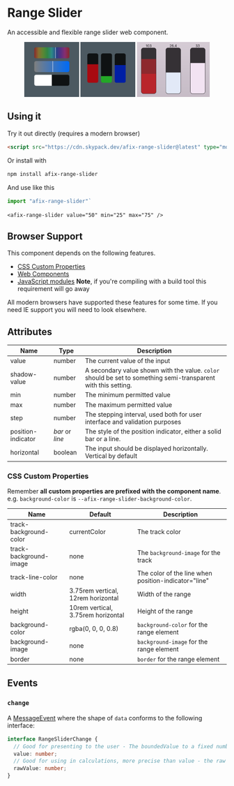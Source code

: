 # Range Slider

An accessible and flexible range slider web component.

<div style="text-align: center">
  <a href="https://blog.lukechannings.com/afix-range-slider/#hsl"><img src="screenshots/hsl.png" alt="HSL" width="25%" /></a>
  <a href="https://blog.lukechannings.com/afix-range-slider/#rgb"><img src="screenshots/rgb.png" alt="RGB" width="25%" /></a>
  <a href="https://blog.lukechannings.com/afix-range-slider/#complex"><img src="screenshots/borders.png" alt="With borders" width="33.15%" /></a>
</div>

## Using it

Try it out directly (requires a modern browser)

```html
<script src="https://cdn.skypack.dev/afix-range-slider@latest" type="module"></script>
```

Or install with

```bash
npm install afix-range-slider
```

And use like this

```js
import "afix-range-slider"`
```

`<afix-range-slider value="50" min="25" max="75" />`

## Browser Support

This component depends on the following features.

- [CSS Custom Properties](https://caniuse.com/#feat=custom-elementsv1)
- [Web Components](https://caniuse.com/#feat=custom-elementsv1)
- [JavaScript modules](https://caniuse.com/#feat=es6-module) **Note**, if you're compiling with a build tool this requirement will go away

All modern browsers have supported these features for some time. If you need IE support you will need to look elsewhere.

## Attributes

| Name               | Type            | Description                                                                                                    |
| ------------------ | --------------- | -------------------------------------------------------------------------------------------------------------- |
| value              | number          | The current value of the input                                                                                 |
| shadow-value       | number          | A secondary value shown with the value. `color` should be set to something semi-transparent with this setting. |
| min                | number          | The minimum permitted value                                                                                    |
| max                | number          | The maximum permitted value                                                                                    |
| step               | number          | The stepping interval, used both for user interface and validation purposes                                    |
| position-indicator | _bar_ or _line_ | The style of the position indicator, either a solid bar or a line.                                             |
| horizontal         | boolean         | The input should be displayed horizontally. Vertical by default                                                |

### CSS Custom Properties

Remember **all custom properties are prefixed with the component name**. e.g. `background-color` is `--afix-range-slider-background-color`.

| Name                   | Default                            | Description                                          |
| ---------------------- | ---------------------------------- | ---------------------------------------------------- |
| track-background-color | currentColor                       | The track color                                      |
| track-background-image | none                               | The `background-image` for the track                 |
| track-line-color       | none                               | The color of the line when position-indicator="line" |
| width                  | 3.75rem vertical, 12rem horizontal | Width of the range                                   |
| height                 | 10rem vertical, 3.75rem horizontal | Height of the range                                  |
| background-color       | rgba(0, 0, 0, 0.8)                 | `background-color` for the range element             |
| background-image       | none                               | `background-image` for the range element             |
| border                 | none                               | `border` for the range element                       |

## Events

### `change`

A [MessageEvent](https://developer.mozilla.org/en-US/docs/Web/API/MessageEvent) where the shape of `data` conforms to the following interface:

```typescript
interface RangeSliderChange {
  // Good for presenting to the user - The boundedValue to a fixed number of places based on the step attribute.
  value: number;
  // Good for using in calculations, more precise than value - the raw input value after minmax(value)
  rawValue: number;
}
```
